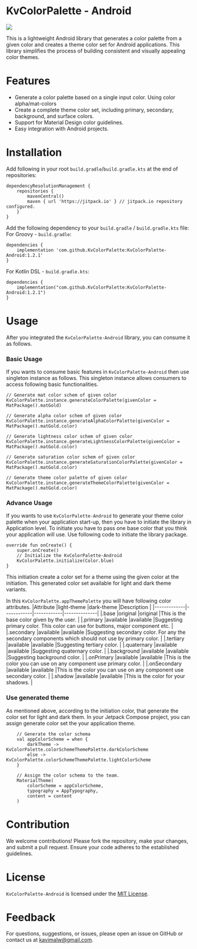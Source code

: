 # KvColorPalette - Android

[![](https://jitpack.io/v/KvColorPalette/KvColorPalette-Android.svg)](https://jitpack.io/#KvColorPalette/KvColorPalette-Android)

This is a lightweight Android library that generates a color palette from a given color and creates a theme color set for Android applications. 
This library simplifies the process of building consistent and visually appealing color themes.

# Features
* Generate a color palette based on a single input color. Using color alpha/mat-colors
* Create a complete theme color set, including primary, secondary, background, and surface colors.
* Support for Material Design color guidelines.
* Easy integration with Android projects.

# Installation
Add following in your root `build.gradle`/`build.gradle.kts` at the end of repositories:
````
dependencyResolutionManagement {
	repositories {
		mavenCentral()
		maven { url 'https://jitpack.io' } // jitpack.io repository configured.
	}
}
````

Add the following dependency to your `build.gradle` / `build.gradle.kts` file:
For Groovy - `build.gradle`:
````
dependencies {
    implementation 'com.github.KvColorPalette:KvColorPalette-Android:1.2.1'
}
````
For Kotlin DSL - `build.gradle.kts`:
````
dependencies {
    implementation("com.github.KvColorPalette:KvColorPalette-Android:1.2.1")
}
````

# Usage
After you integrated the `KvColorPalette-Android` library, you can consume it as follows.

### Basic Usage
If you wants to consume basic features in `KvColorPalette-Android` then use singleton instance as follows. This singleton instance allows consumers to access following basic functionalities.
```
// Generate mat color schem of given color
KvColorPalette.instance.generateColorPalette(givenColor = MatPackage().matGold)

// Generate alpha color schem of given color
KvColorPalette.instance.generateAlphaColorPalette(givenColor = MatPackage().matGold.color)

// Generate lightness color schem of given color
KvColorPalette.instance.generateLightnessColorPalette(givenColor = MatPackage().matGold.color)

// Generate saturation color schem of given color
KvColorPalette.instance.generateSaturationColorPalette(givenColor = MatPackage().matGold.color)

// Generate theme color palette of given color
KvColorPalette.instance.generateThemeColorPalette(givenColor = MatPackage().matGold.color)
```

### Advance Usage
If you wants to use `KvColorPalette-Android` to generate your theme color palette when your application start-up, then you have to initiate the library in Application level.
To initiate you have to pass one base color that you think your application will use. Use following code to initiate the library package.
````
override fun onCreate() {
    super.onCreate()
    // Initialize the KvColorPalette-Android
    KvColorPalette.initialize(Color.blue)
}
````
This initiation create a color set for a theme using the given color at the initiation. This generated color set available for light and dark theme variants.

In this `KvColorPalette.appThemePalette` you will have following color attributes.
|Attribute    |light-theme |dark-theme  |Description   |
|-------------|------------|------------|--------------|
|.base        |original    |original    |This is the base color given by the user.   |
|.primary     |available   |available   |Suggesting primary color. This color can use for buttons, major component etc.   |
|.secondary   |available   |available   |Suggesting secondary color. For any the secondary components which should not use by primary color.   |
|.tertiary    |available   |available   |Suggesting tertiary color.   |
|.quaternary  |available   |available   |Suggesting quaternary color.   |
|.background  |available   |available   |Suggesting background color.   |
|.onPrimary   |available   |available   |This is the color you can use on any component use primary color.   |
|.onSecondary |available   |available   |This is the color you can use on any component use secondary color.   |
|.shadow      |available   |available   |This is the color for your shadows.   |

### Use generated theme
As mentioned above, according to the initiation color, that generate the color set for light and dark them.
In your Jetpack Compose project, you can assign generate color set the your application theme.
````
    // Generate the color schema
    val appColorScheme = when {
        darkTheme -> KvColorPalette.colorSchemeThemePalette.darkColorScheme
        else -> KvColorPalette.colorSchemeThemePalette.lightColorScheme
    }

    // Assign the color schema to the team.
    MaterialTheme(
        colorScheme = appColorScheme,
        typography = AppTypography,
        content = content
    )
````

# Contribution
We welcome contributions! Please fork the repository, make your changes, and submit a pull request. Ensure your code adheres to the established guidelines.

# License
`KvColorPalette-Android` is licensed under the [MIT License](https://github.com/KvColorPalette/KvColorPalette-Android/blob/main/LICENSE).

# Feedback
For questions, suggestions, or issues, please open an issue on GitHub or contact us at kavimalw@gmail.com.


